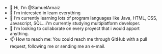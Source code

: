 - 👋 Hi, I’m @SamuelArnaiz
- 👀 I’m interested in learn everything
- 🌱 I’m currently learning lots of program languages like Java, HTML, CSS, Javascript, SQL...i'm currently studying multiplatform developer.
- 💞️ I’m looking to collaborate on every proyect that i would apport anything.
- 📫 How to reach me: You could reach me through GitHub with a pull request, following me or sending me an e-mail. 

<!---
SamuelArnaiz/SamuelArnaiz is a ✨ special ✨ repository because its `README.md` (this file) appears on your GitHub profile.
You can click the Preview link to take a look at your changes.
--->

